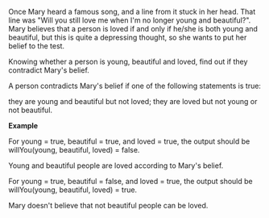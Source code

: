Once Mary heard a famous song, and a line from it stuck in her head. That line was "Will you still love me when I'm no longer young and beautiful?". Mary believes that a person is loved if and only if he/she is both young and beautiful, but this is quite a depressing thought, so she wants to put her belief to the test.

Knowing whether a person is young, beautiful and loved, find out if they contradict Mary's belief.

A person contradicts Mary's belief if one of the following statements is true:

they are young and beautiful but not loved;
they are loved but not young or not beautiful.

__Example__

For young = true, beautiful = true, and loved = true, the output should be
willYou(young, beautiful, loved) = false.

Young and beautiful people are loved according to Mary's belief.

For young = true, beautiful = false, and loved = true, the output should be
willYou(young, beautiful, loved) = true.

Mary doesn't believe that not beautiful people can be loved.